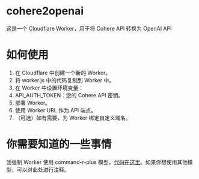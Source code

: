 # cohere2openai
这是一个 Cloudflare Worker，用于将 Cohere API 转换为 OpenAI API

# 如何使用

1. 在 Cloudflare 中创建一个新的 Worker。
2. 将 worker.js 中的代码复制到 Worker 中。
3. 在 Worker 中设置环境变量：
4. API_AUTH_TOKEN：您的 Cohere API 密钥。
5. 部署 Worker。
6. 使用 Worker URL 作为 API 端点。
7. （可选）如有需要，为 Worker 绑定自定义域名。

# 你需要知道的一些事情

我强制 Worker 使用 command-r-plus 模型，[代码在这里](https://github.com/beanqi/cohere2openai/blob/8880315a0ead2f62c8243c249e06374de7ce77d3/worker.js#L52)。如果你想使用其他模型，可以对此处进行注释。
